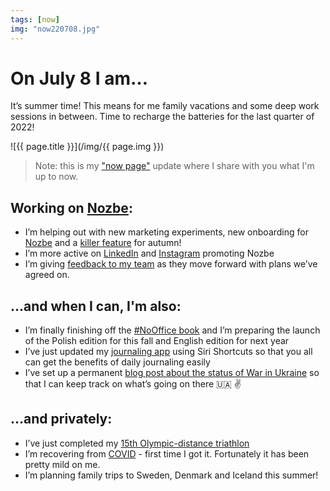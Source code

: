 ```yaml
---
tags: [now]
img: "now220708.jpg"
---
```


# On July 8 I am…

It’s summer time! This means for me family vacations and some deep work sessions in between. Time to recharge the batteries for the last quarter of 2022!

<!--More-->

![{{ page.title }}](/img/{{ page.img }})

> Note: this is my ["now page"](/now) update where I share with you what I'm up to now.

## Working on [Nozbe][n]:

* I’m helping out with new marketing experiments, new onboarding for [Nozbe][n] and a [killer feature](/idea) for autumn!
* I’m more active on [LinkedIn](https://michael.gratis/in) and [Instagram](https://michael.gratis/i) promoting Nozbe
* I’m giving [feedback to my team](/activity) as they move forward with plans we’ve agreed on.

## …and when I can, I'm also:

* I’m finally finishing off the [#NoOffice book](/nooffice) and I’m preparing the launch of the Polish edition for this fall and English edition for next year
* I’ve just updated my [journaling app](/journal) using Siri Shortcuts so that you all can get the benefits of daily journaling easily
* I’ve set up a permanent [blog post about the status of War in Ukraine](/fckptn) so that I can keep track on what’s going on there 🇺🇦 ✌️ 

## …and privately:

* I’ve just completed my [15th Olympic-distance triathlon](/tri15)
* I’m recovering from [COVID](/covid) - first time I got it. Fortunately it has been pretty mild on me.
* I’m planning family trips to Sweden, Denmark and Iceland this summer! 


[n]: https://michael.gratis/nozbe
[np]: https://michael.gratis/nozbepersonal